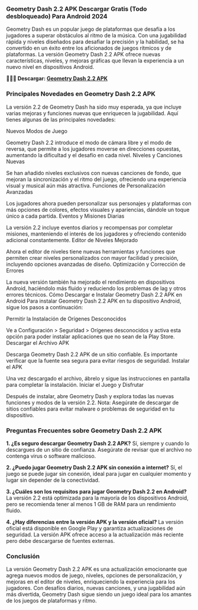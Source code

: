 ### Geometry Dash 2.2 APK Descargar Gratis (Todo desbloqueado) Para Android 2024
Geometry Dash es un popular juego de plataformas que desafía a los jugadores a superar obstáculos al ritmo de la música. Con una jugabilidad rápida y niveles diseñados para desafiar la precisión y la habilidad, se ha convertido en un éxito entre los aficionados de juegos rítmicos y de plataformas. La versión Geometry Dash 2.2 APK ofrece nuevas características, niveles, y mejoras gráficas que llevan la experiencia a un nuevo nivel en dispositivos Android.

**👩‍💻🌈 Descargar: [Geometry Dash 2.2 APK](https://geometry-dash-apk.modilimitado.io)**

### Principales Novedades en Geometry Dash 2.2 APK
La versión 2.2 de Geometry Dash ha sido muy esperada, ya que incluye varias mejoras y funciones nuevas que enriquecen la jugabilidad. Aquí tienes algunas de las principales novedades:

Nuevos Modos de Juego

Geometry Dash 2.2 introduce el modo de cámara libre y el modo de reversa, que permite a los jugadores moverse en direcciones opuestas, aumentando la dificultad y el desafío en cada nivel.
Niveles y Canciones Nuevas

Se han añadido niveles exclusivos con nuevas canciones de fondo, que mejoran la sincronización y el ritmo del juego, ofreciendo una experiencia visual y musical aún más atractiva.
Funciones de Personalización Avanzadas

Los jugadores ahora pueden personalizar sus personajes y plataformas con más opciones de colores, efectos visuales y apariencias, dándole un toque único a cada partida.
Eventos y Misiones Diarias

La versión 2.2 incluye eventos diarios y recompensas por completar misiones, manteniendo el interés de los jugadores y ofreciendo contenido adicional constantemente.
Editor de Niveles Mejorado

Ahora el editor de niveles tiene nuevas herramientas y funciones que permiten crear niveles personalizados con mayor facilidad y precisión, incluyendo opciones avanzadas de diseño.
Optimización y Corrección de Errores

La nueva versión también ha mejorado el rendimiento en dispositivos Android, haciéndolo más fluido y reduciendo los problemas de lag y otros errores técnicos.
Cómo Descargar e Instalar Geometry Dash 2.2 APK en Android
Para instalar Geometry Dash 2.2 APK en tu dispositivo Android, sigue los pasos a continuación:

Permitir la Instalación de Orígenes Desconocidos

Ve a Configuración > Seguridad > Orígenes desconocidos y activa esta opción para poder instalar aplicaciones que no sean de la Play Store.
Descargar el Archivo APK

Descarga Geometry Dash 2.2 APK de un sitio confiable. Es importante verificar que la fuente sea segura para evitar riesgos de seguridad.
Instalar el APK

Una vez descargado el archivo, ábrelo y sigue las instrucciones en pantalla para completar la instalación.
Iniciar el Juego y Disfrutar

Después de instalar, abre Geometry Dash y explora todas las nuevas funciones y modos de la versión 2.2.
Nota: Asegúrate de descargar de sitios confiables para evitar malware o problemas de seguridad en tu dispositivo.

### Preguntas Frecuentes sobre Geometry Dash 2.2 APK

**1. ¿Es seguro descargar Geometry Dash 2.2 APK?**
Sí, siempre y cuando lo descargues de un sitio de confianza. Asegúrate de revisar que el archivo no contenga virus o software malicioso.

**2. ¿Puedo jugar Geometry Dash 2.2 APK sin conexión a internet?**
Sí, el juego se puede jugar sin conexión, ideal para jugar en cualquier momento y lugar sin depender de la conectividad.

**3. ¿Cuáles son los requisitos para jugar Geometry Dash 2.2 en Android?**
La versión 2.2 está optimizada para la mayoría de los dispositivos Android, pero se recomienda tener al menos 1 GB de RAM para un rendimiento fluido.

**4. ¿Hay diferencias entre la versión APK y la versión oficial?**
La versión oficial está disponible en Google Play y garantiza actualizaciones de seguridad. La versión APK ofrece acceso a la actualización más reciente pero debe descargarse de fuentes externas.

### Conclusión
La versión Geometry Dash 2.2 APK es una actualización emocionante que agrega nuevos modos de juego, niveles, opciones de personalización, y mejoras en el editor de niveles, enriqueciendo la experiencia para los jugadores. Con desafíos diarios, nuevas canciones, y una jugabilidad aún más divertida, Geometry Dash sigue siendo un juego ideal para los amantes de los juegos de plataformas y ritmo.


